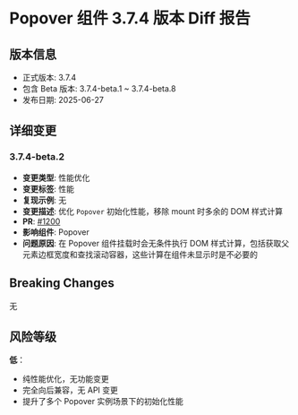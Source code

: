 # Popover 组件 3.7.4 版本 Diff 报告

## 版本信息
- 正式版本: 3.7.4
- 包含 Beta 版本: 3.7.4-beta.1 ~ 3.7.4-beta.8
- 发布日期: 2025-06-27

## 详细变更

### 3.7.4-beta.2
- **变更类型**: 性能优化
- **变更标签**: 性能
- **复现示例**: 无
- **变更描述**: 优化 `Popover` 初始化性能，移除 mount 时多余的 DOM 样式计算
- **PR**: [#1200](https://github.com/sheinsight/shineout-next/pull/1200)
- **影响组件**: Popover
- **问题原因**: 在 Popover 组件挂载时会无条件执行 DOM 样式计算，包括获取父元素边框宽度和查找滚动容器，这些计算在组件未显示时是不必要的

## Breaking Changes

无

## 风险等级

**低**：
- 纯性能优化，无功能变更
- 完全向后兼容，无 API 变更
- 提升了多个 Popover 实例场景下的初始化性能